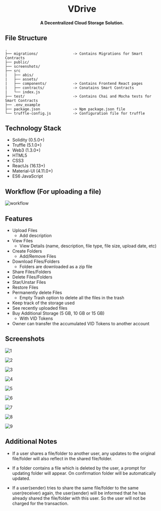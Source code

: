 <h1 align="center">VDrive</h1>

<h4 align='center'> A Decentralized Cloud Storage Solution.</h4>

## File Structure

```
.
├── migrations/                -> Contains Migrations for Smart Contracts
├── public/
├── screenshots/
├── src
|   ├── abis/
|   ├── assets/
|   ├── components/            -> Contains Frontend React pages
|   ├── contracts/             -> Conatains Smart Contracts
|   └── index.js
├── test/                      -> Contains Chai and Mocha tests for Smart Contracts
├── .env_example
├── package.json               -> Npm package.json file
└── truffle-config.js          -> Configuration file for truffle
```

## Technology Stack

- Solidity                (0.5.0+)
- Truffle                 (5.1.0+)
- Web3                    (1.3.0+)
- HTML5
- CSS3
- ReactJs                 (16.13+)
- Material-UI             (4.11.0+)
- ES6 JavaScript


## Workflow (For uploading a file)

![workflow](/screenshots/workflow.png)


## Features

- Upload Files
	- Add description
- View Files
  - View Details (name, description, file type, file size, upload date, etc)
- Create Folders
  - Add/Remove Files
- Download Files/Folders
  - Folders are downloaded as a zip file
- Share Files/Folders
- Delete Files/Folders
- Star/Unstar Files
- Restore Files
- Permanently delete Files
  - Empty Trash option to delete all the files in the trash
- Keep track of the storage used
- See recently uploaded files
- Buy Additional Storage (5 GB, 10 GB or 15 GB)
  - With VID Tokens
- Owner can transfer the accumulated VID Tokens to another account

## Screenshots

![1](/screenshots/1.png)

![2](/screenshots/2.png)

![3](/screenshots/3.png)

![4](/screenshots/4.png)

![5](/screenshots/5.png)

![6](/screenshots/6.png)

![7](/screenshots/7.png)

![8](/screenshots/8.png)

![9](/screenshots/9.png)


## Additional Notes

- If a user shares a file/folder to another user, any updates to the original file/folder will also reflect in the shared file/folder.

- If a folder contains a file which is deleted by the user, a prompt for updating folder will appear. On confirmation folder will be automatically updated.

- If a user(sender) tries to share the same file/folder to the same user(receiver) again, the user(sender) will be informed that he has already shared the file/folder with this user. So the user will not be charged for the transaction.